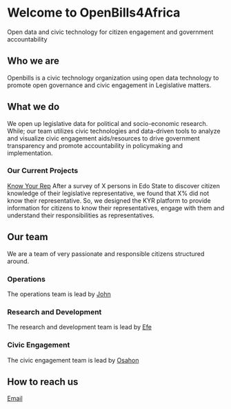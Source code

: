 # Welcome to OpenBills4Africa
Open data and civic technology for citizen engagement and government accountability


## Who we are
Openbills is a civic technology organization using open data technology to promote open governance and civic engagement in Legislative matters. 

## What we do
We open up legislative data for political and socio-economic research. While; our team utilizes civic technologies and data-driven tools to analyze and visualize civic engagement aids/resources to drive government transparency and promote accountability in policymaking and implementation.

### Our Current Projects
[Know Your Rep](https://#)
After a survey of X persons in Edo State to discover citizen knowledge of their legislative representative, we found that X% did not know their representative. So, we designed the KYR platform to provide information for citizens to know their representatives, engage with them and understand their responsibilities as representatives. 


## Our team
We are a team of very passionate and responsible citizens structured around.

### Operations
The operations team is lead by [John](https://#)

### Research and Development
The research and development team is lead by [Efe](/Efe.md)

### Civic Engagement 
The civic engagement team is lead by [Osahon](https://#)


## How to reach us
[Email](https://mailto:openbills4Africa@gmail.com)
